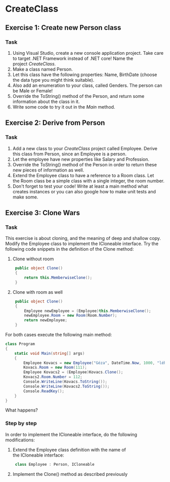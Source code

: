 ﻿# CreateClass

## Exercise 1: Create new Person class

### Task

1.  Using Visual Studio, create a new console application project. Take care to target .NET Framework instead of .NET core! Name the project _CreateClass_.
2.  Make a class named Person.
3.  Let this class have the following properties: Name, BirthDate (choose the data type you might think suitable).
4.  Also add an enumeration to your class, called Genders. The person can be Male or Female!
5.  Override the ToString() method of the Person, and return some information about the class in it.
6.  Write some code to try it out in the _Main_ method.

## Exercise 2: Derive from Person

### Task

1.  Add a new class to your _CreateClass_ project called Employee. Derive this class from Person, since an Employee is a person.
2.  Let the employee have new properties like Salary and Profession.
3.  Override the ToString() method of the Person in order to return these new pieces of information as well.
4.  Extend the Employee class to have a reference to a Room class. Let the Room class be a simple class with a single integer, the room number.
5.  Don't forget to test your code! Write at least a main method what creates instances or you can also google how to make unit tests and make some.

## Exercise 3: Clone Wars

### Task

This exercise is about cloning, and the meaning of deep and shallow copy. Modify the Employee class to implement the ICloneable interface. Try the following code snippets in the definition of the Clone method:

1.  Clone without room

    ```csharp
     public object Clone()
     {
         return this.MemberwiseClone();
     }
    ```

2.  Clone with room as well

    ```csharp
     public object Clone()
     {
         Employee newEmployee = (Employee)this.MemberwiseClone();
         newEmployee.Room = new Room(Room.Number);
         return newEmployee;
     }
    ```

For both cases execute the following main method:

```csharp
class Program
{
    static void Main(string[] args)
    {
        Employee Kovacs = new Employee("Géza", DateTime.Now, 1000, "léhűtő");
        Kovacs.Room = new Room(111);
        Employee Kovacs2 = (Employee)Kovacs.Clone();
        Kovacs2.Room.Number = 112;
        Console.WriteLine(Kovacs.ToString());
        Console.WriteLine(Kovacs2.ToString());
        Console.ReadKey();
    }
}
```

What happens?

### Step by step

In order to implement the ICloneable interface, do the following modifications:

1.  Extend the Employee class definition with the name of the ICloneable interface:

    ```csharp
     class Employee : Person, ICloneable
    ```

2.  Implement the Clone() method as described previously
